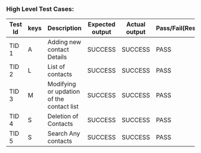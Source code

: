 
### High Level Test Cases:
| Test Id |	keys |	Description |	Expected output |	Actual output |	Pass/Fail(Result) |
|------|------|------|------|------|------|
| TID 1 | A | Adding new contact Details | SUCCESS |	SUCCESS |	PASS 
| TID 2 |	L	| List of contacts |	SUCCESS	| SUCCESS	 | PASS
| TID 3	| M	| Modifying or updation of the contact list| SUCCESS |	SUCCESS	|PASS
| TID 4 |	S	| Deletion of Contacts	| SUCCESS	| SUCCESS	| PASS
| TID 5	| S	| Search Any contacts  | SUCCESS |	SUCCESS | PASS

